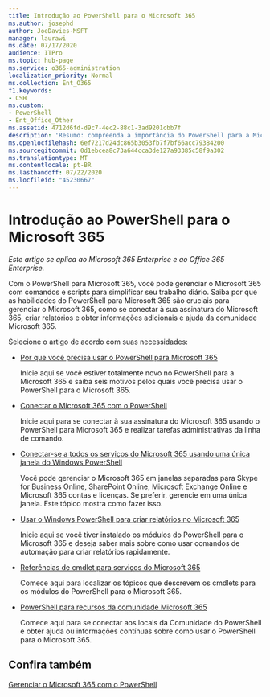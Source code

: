 ```yaml
---
title: Introdução ao PowerShell para o Microsoft 365
ms.author: josephd
author: JoeDavies-MSFT
manager: laurawi
ms.date: 07/17/2020
audience: ITPro
ms.topic: hub-page
ms.service: o365-administration
localization_priority: Normal
ms.collection: Ent_O365
f1.keywords:
- CSH
ms.custom:
- PowerShell
- Ent_Office_Other
ms.assetid: 4712d6fd-d9c7-4ec2-88c1-3ad9201cbb7f
description: 'Resumo: compreenda a importância do PowerShell para a Microsoft 365, conecte-se ao seu locatário do Microsoft 365 e Obtenha ajuda.'
ms.openlocfilehash: 6ef7217d24dc865b3053fb7f7bf66acc79384200
ms.sourcegitcommit: 0d1ebcea8c73a644cca3de127a93385c58f9a302
ms.translationtype: MT
ms.contentlocale: pt-BR
ms.lasthandoff: 07/22/2020
ms.locfileid: "45230667"
---
```

# <a name="getting-started-with-powershell-for-microsoft-365"></a>Introdução ao PowerShell para o Microsoft 365

*Este artigo se aplica ao Microsoft 365 Enterprise e ao Office 365 Enterprise.*

Com o PowerShell para Microsoft 365, você pode gerenciar o Microsoft 365 com comandos e scripts para simplificar seu trabalho diário. Saiba por que as habilidades do PowerShell para Microsoft 365 são cruciais para gerenciar o Microsoft 365, como se conectar à sua assinatura do Microsoft 365, criar relatórios e obter informações adicionais e ajuda da comunidade Microsoft 365.
  
Selecione o artigo de acordo com suas necessidades:
  
- [Por que você precisa usar o PowerShell para Microsoft 365](why-you-need-to-use-office-365-powershell.md)
    
    Inicie aqui se você estiver totalmente novo no PowerShell para a Microsoft 365 e saiba seis motivos pelos quais você precisa usar o PowerShell para o Microsoft 365. 
    
- [Conectar o Microsoft 365 com o PowerShell](connect-to-office-365-powershell.md)
    
    Inicie aqui para se conectar à sua assinatura do Microsoft 365 usando o PowerShell para Microsoft 365 e realizar tarefas administrativas da linha de comando.
    
- [Conectar-se a todos os serviços do Microsoft 365 usando uma única janela do Windows PowerShell](connect-to-all-office-365-services-in-a-single-windows-powershell-window.md)
    
    Você pode gerenciar o Microsoft 365 em janelas separadas para Skype for Business Online, SharePoint Online, Microsoft Exchange Online e Microsoft 365 contas e licenças. Se preferir, gerencie em uma única janela. Este tópico mostra como fazer isso.
    
- [Usar o Windows PowerShell para criar relatórios no Microsoft 365](use-windows-powershell-to-create-reports-in-office-365.md)
    
    Inicie aqui se você tiver instalado os módulos do PowerShell para o Microsoft 365 e deseja saber mais sobre como usar comandos de automação para criar relatórios rapidamente. 
    
- [Referências de cmdlet para serviços do Microsoft 365](cmdlet-references-for-office-365-services.md)
    
    Comece aqui para localizar os tópicos que descrevem os cmdlets para os módulos do PowerShell para o Microsoft 365.
    
- [PowerShell para recursos da comunidade Microsoft 365](office-365-powershell-community-resources.md)
    
    Comece aqui para se conectar aos locais da Comunidade do PowerShell e obter ajuda ou informações contínuas sobre como usar o PowerShell para o Microsoft 365.
    
## <a name="see-also"></a>Confira também

[Gerenciar o Microsoft 365 com o PowerShell](manage-office-365-with-office-365-powershell.md)

